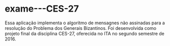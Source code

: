 # exame---CES-27
Essa aplicação implementa o algoritmo de mensagnes não assinadas para a resolução do Problema dos Generais Bizantinos.
Foi desenvolvida como projeto final da disciplina CES-27, oferecida no ITA no segundo semestre de 2016.

